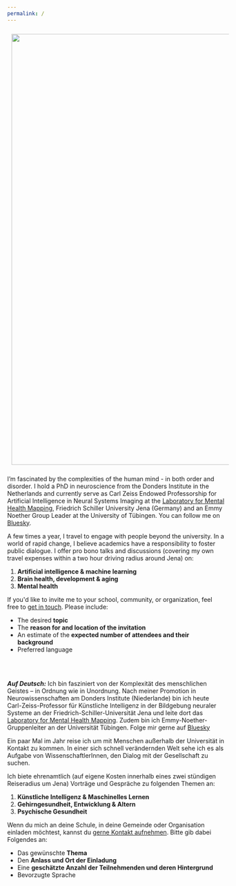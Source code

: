 ```yaml
---
permalink: /
---
```


<img align="center" src="https://thomaswolfers.github.io/images/bird.png" width="1000 px" style="padding: 10px"> 
<br>

I’m fascinated by the complexities of the human mind - in both order and disorder. I hold a PhD in neuroscience from the Donders Institute in the Netherlands and currently serve as Carl Zeiss Endowed Professorship for Artificial Intelligence in Neural Systems Imaging at the [Laboratory for Mental Health Mapping](https://mhm-lab.github.io), Friedrich Schiller University Jena (Germany) and an Emmy Noether Group Leader at the University of Tübingen. You can follow me on [Bluesky](https://bsky.app/profile/thomaswolfers.bsky.social).

A few times a year, I travel to engage with people beyond the university. In a world of rapid change, I believe academics have a responsibility to foster public dialogue. I offer pro bono talks and discussions (covering my own travel expenses within a two hour driving radius around Jena) on:

1. **Artificial intelligence & machine learning**  
2. **Brain health, development & aging**  
3. **Mental health**

If you'd like to invite me to your school, community, or organization, feel free to [get in touch](mailto:dr.thomas.wolfers@gmail.com). Please include:
- The desired **topic**  
- The **reason for and location of the invitation**  
- An estimate of the **expected number of attendees and their background**
- Preferred language

<br>
<br>

***Auf Deutsch:*** Ich bin fasziniert von der Komplexität des menschlichen Geistes – in Ordnung wie in Unordnung. Nach meiner Promotion in Neurowissenschaften am Donders Institute (Niederlande) bin ich heute Carl-Zeiss-Professor für Künstliche Intelligenz in der Bildgebung neuraler Systeme an der Friedrich-Schiller-Universität Jena und leite dort das [Laboratory for Mental Health Mapping](https://mhm-lab.github.io). Zudem bin ich Emmy-Noether-Gruppenleiter an der Universität Tübingen. Folge mir gerne auf [Bluesky](https://bsky.app/profile/thomaswolfers.bsky.social)

Ein paar Mal im Jahr reise ich um mit Menschen außerhalb der Universität in Kontakt zu kommen. In einer sich schnell verändernden Welt sehe ich es als Aufgabe von WissenschaftlerInnen, den Dialog mit der Gesellschaft zu suchen.

Ich biete ehrenamtlich (auf eigene Kosten innerhalb eines zwei stündigen Reiseradius um Jena) Vorträge und Gespräche zu folgenden Themen an:

1. **Künstliche Intelligenz & Maschinelles Lernen**  
2. **Gehirngesundheit, Entwicklung & Altern**  
3. **Psychische Gesundheit**

Wenn du mich an deine Schule, in deine Gemeinde oder Organisation einladen möchtest, kannst du [gerne Kontakt aufnehmen](mailto:dr.thomas.wolfers@gmail.com). Bitte gib dabei Folgendes an:

- Das gewünschte **Thema**  
- Den **Anlass und Ort der Einladung**  
- Eine **geschätzte Anzahl der Teilnehmenden und deren Hintergrund**
- Bevorzugte Sprache
